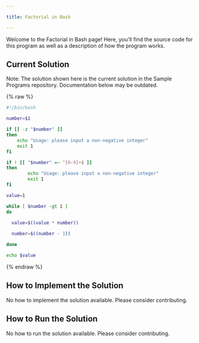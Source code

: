 ```yaml
---

title: Factorial in Bash

---
```


Welcome to the Factorial in Bash page! Here, you'll find the source code for this program as well as a description of how the program works.

## Current Solution

Note: The solution shown here is the current solution in the Sample Programs repository. Documentation below may be outdated.

{% raw %}

```Bash
#!/bin/bash

number=$1

if [[ -z "$number" ]]
then
	echo "Usage: please input a non-negative integer"
	exit 1
fi

if ! [[ "$number" =~ ^[0-9]+$ ]]  
then 
        echo "Usage: please input a non-negative integer"
        exit 1
fi

value=1

while [ $number -gt 1 ]
do

  value=$((value * number))
 
  number=$((number - 1))

done

echo $value

```

{% endraw %}

## How to Implement the Solution

No how to implement the solution available. Please consider contributing.

## How to Run the Solution

No how to run the solution available. Please consider contributing.